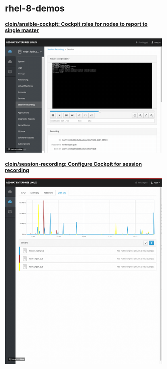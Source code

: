 # rhel-8-demos

### [cloin/ansible-cockpit: Cockpit roles for nodes to report to single master](https://github.com/cloin/ansible-cockpit)
![session recording gif](https://raw.githubusercontent.com/cloin/session-recording/master/cockpit-session-recording.gif)

### [cloin/session-recording: Configure Cockpit for session recording](https://github.com/cloin/session-recording)
![cockpit dashboard gif](https://raw.githubusercontent.com/cloin/ansible-cockpit/master/cockpit-dashboard.gif)
